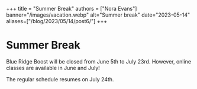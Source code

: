 +++
title = "Summer Break"
authors = ["Nora Evans"]
banner="/images/vacation.webp"
alt="Summer break"
date="2023-05-14"
aliases=["/blog/2023/05/14/post6/"]
+++

# Summer Break

Blue Ridge Boost will be closed from June 5th to July 23rd. However, online classes are available in June and July!

The regular schedule resumes on July 24th.





